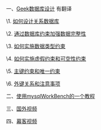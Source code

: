 一、[Geek数据库设计](http://www.geeksengine.com/database/design/) 有翻译

\1. [如何设计关系数据库](http://www.geeksengine.com/database/design/normalization.php)


\2. [通过数据库约束](http://www.geeksengine.com/database/design/data-integrity.php)[加强](http://www.geeksengine.com/database/design/data-type-constraint.php)[数据完整性](http://www.geeksengine.com/database/design/data-integrity.php)


\3. [如何实施数据类型约束](http://www.geeksengine.com/database/design/data-type-constraint.php)


\4. [如何实施虚假约束和可空性约束](http://www.geeksengine.com/database/design/default-nullability-constraint.php)


\5. [主键约束和唯一约束](http://www.geeksengine.com/database/design/primary-key-constraint.php)


\6. [外键关系和注意事项](http://www.geeksengine.com/database/design/foreign-key-relationships.php)

二、[使用mysqlWorkBench的一个教程](https://www.guru99.com/database-design.html)

三、[国外视频](https://www.udemy.com/course/database-design/)

四、[幕客视频](https://marlous.github.io/2018/09/01/%E3%80%8A%E6%95%B0%E6%8D%AE%E5%BA%93%E7%B3%BB%E7%BB%9F%E6%A6%82%E8%AE%BA%E3%80%8B%E7%AC%94%E8%AE%B0%E4%BA%8C%EF%BC%9A%E7%9F%A5%E8%AF%86%E6%A1%86%E6%9E%B6%20/)